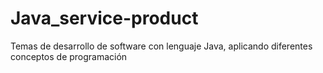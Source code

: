 # Java_service-product
Temas de desarrollo de software con lenguaje Java, aplicando diferentes conceptos de programación
